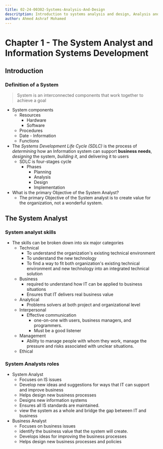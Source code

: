 ```yaml
---
title: 02-24-00302-Systems-Analysis-And-Design
descritption: Introduction to systems analysis and design, Analysis and design tools, Advanced systems design concepts, Case studies and practical projects, Current trends in systems development
author: Ahmed Ashraf Mohamed
---
```



# Chapter 1 - The System Analyst and Information Systems Development
## Introduction
### Definition of a System
> System is an interconnected components that work together to achieve a goal

- System components
	- Resources
		- Hardware
		- Software
	- Procedures
	- Date - Information
	- Functions
- The *Systems Development Life Cycle (SDLC)* is the process of *determining* how an Information system can support **business needs**, *designing* the system, *building it*, and delivering it to users
	- SDLC is four-stages cycle
		- Phases
			- Planning
			- Analysis
			- Design
			- Implementation
- What is the primary Objective of the System Analyst?
    - The primary Objective of the System analyst is to create value for the organization, not a wonderful system.
## The System Analyst    
### System analyst skills
- The skills can be broken down into six major categories
	- Technical
		- To understand the organization's existing technical environment
		- To understand the new technology
		- To find a way to fit both organization's existing technical environment and new technology into an integrated technical solution
	- Business
		- required to understand how IT can be applied to business situations
		- Ensures that IT delivers real business value
	- Analytical
		- Problems solvers at both project and organizational level
	- Interpersonal
		- Effective communication
			- one-on-one with users, business managers, and programmers.
			- Must be a good listener
	- Management
		- Ability to manage people with whom they work, manage the pressure and risks associated with unclear situations.
	- Ethical
### System Analysts roles
- System Analyst
	- Focuses on IS issues
	- Develop new ideas and suggestions for ways that IT can support and improve business
	- Helps design new business processes
	- Designs new information systems
	- Ensures all IS standards are maintained.
	- view the system as a whole and bridge the gap between IT and business
- Business Analyst
	- Focuses on business issues
	- identify the business value that the system will create.
	- Develops ideas for improving the business processes
	- Helps design new business processes and policies

